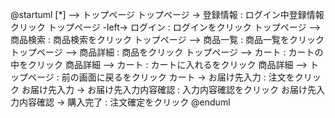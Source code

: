 @startuml
[*] --> トップページ
トップページ -> 登録情報 : ログイン中登録情報クリック
トップページ -left-> ログイン : ログインをクリック
トップページ --> 商品検索 : 商品検索をクリック
トップページ --> 商品一覧 : 商品一覧をクリック
トップページ --> 商品詳細 : 商品をクリック
トップページ --> カート : カートの中をクリック
商品詳細 --> カート : カートに入れるをクリック
商品詳細 --> トップページ : 前の画面に戻るをクリック
カート -> お届け先入力 : 注文をクリック
お届け先入力 -> お届け先入力内容確認 : 入力内容確認をクリック
お届け先入力内容確認 -> 購入完了 : 注文確定をクリック
@enduml
